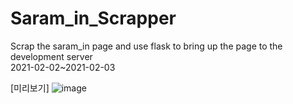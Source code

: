 # Saram_in_Scrapper     
Scrap the saram_in page and use flask to bring up the page to the development server     
2021-02-02~2021-02-03

[미리보기]
![image](https://user-images.githubusercontent.com/44563011/106698075-6b98da00-6623-11eb-9e27-c224c3c9863c.png)
